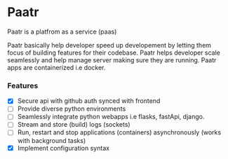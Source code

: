 # Paatr
Paatr is a platfrom as a service (paas)

Paatr basically help developer speed up developement by letting them focus of building features for their codebase. Paatr helps developer scale seamlessly  and help manage server making sure they are running. Paatr apps are containerized i.e docker.

### Features
- [x] Secure api with github auth synced with frontend
- [ ] Provide diverse python environments
- [ ] Seamlessly integrate python webapps i.e flasks, fastApi, django.
- [ ] Stream and store (build) logs (sockets)
- [ ] Run, restart and stop applications (containers) asynchronously (works with background tasks)
- [x] Implement configuration syntax
